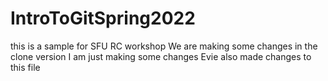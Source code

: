 # IntroToGitSpring2022
this is a sample for SFU RC workshop
We are making some changes in the clone version
I am just making some changes
Evie also made changes to this file

